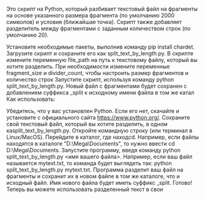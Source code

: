 Это скрипт на Python, который разбивает текстовый файл на фрагменты на основе указанного размера фрагмента (по умолчанию 2000 символов) и условия (ближайшая точка). Скрипт также добавляет разделитель между фрагментами с заданным количеством строк (по умолчанию 20).

Установите необходимые пакеты, выполнив команду pip install chardet.
Загрузите скрипт и сохраните его как split_text_by_length.py.
В скрипте измените переменную file_path на путь к текстовому файлу, который вы хотите разделить.
При необходимости измените переменные fragment_size и divider_count, чтобы настроить размер фрагментов и количество строк
Запустите скрипт, используя команду python split_text_by_length.py.
Новый файл с фрагментами будет сохранен с добавлением суффикса _split к исходному имени файла в том же катал
Как использовать:

Убедитесь, что у вас установлен Python. 
Если его нет, скачайте и установите с официального сайта https://www.python.org/.
Сохраните свой текстовый файл, который вы хотите разделить, в одном каsplit_text_by_length.py.
Откройте командную строку (или терминал в Linux/MacOS).
Перейдите в каталог, где находcd. Например, если файлы находятся в каталоге "D:\Mega\Documents", то нужно ввести cd D:\Mega\Documents.
Запустите программу, введя команду python split_text_by_length.py <имя вашего файла>. Например, если ваш файл называется mytext.txt, то команда будет выглядеть так: python split_text_by_length.py mytext.txt.
Программа разделит ваш файл на фрагменты и сохранит их в новом файле в том же каталоге, что и исходный файл. Имя нового файла будет иметь суффикс _split.
Готово! Теперь вы можете использовать разделенный текст в свои